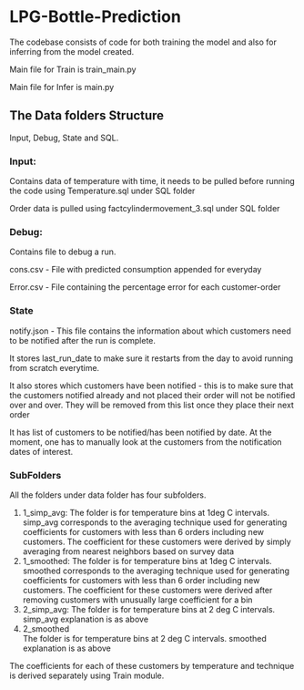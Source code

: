 # LPG-Bottle-Prediction
The codebase consists of code for both training the model and also for inferring from the model created. 

Main file for Train is train_main.py

Main file for Infer is main.py

## The Data folders Structure 
Input, Debug, State and SQL.

### Input:
Contains data of temperature with time, it needs to be pulled before running the code using Temperature.sql under SQL folder

Order data is pulled using factcylindermovement_3.sql under SQL folder

### Debug:
Contains file to debug a run.

cons.csv - File with predicted consumption appended for everyday

Error.csv - File containing the percentage error for each customer-order

### State
notify.json - This file contains the information about which customers need to be notified after the run is complete.

It stores last_run_date to make sure it restarts from the day to avoid running from scratch everytime.

It also stores which customers have been notified - this is to make sure that the customers notified already and not placed their order will not be notified over and over.
They will be removed from this list once they place their next order

It has list of customers to be notified/has been notified by date. At the moment, one has to manually look at the customers from the notification dates of interest.

### SubFolders
All the folders under data folder has four subfolders. 
1) 1_simp_avg:
The folder is for temperature bins at 1deg C intervals. simp_avg corresponds to the averaging technique used for generating coefficients for customers with less than 6 orders including new customers. The coefficient for these customers were derived by simply averaging from nearest neighbors based on survey data
2) 1_smoothed:
The folder is for temperature bins at 1deg C intervals. smoothed corresponds to the averaging technique used for generating coefficients for customers with less than 6 order including new customers. The coefficient for these customers were derived after removing customers with unusually large coefficient for a bin
3) 2_simp_avg:
The folder is for temperature bins at 2 deg C intervals. simp_avg explanation is as above
4) 2_smoothed  
The folder is for temperature bins at 2 deg C intervals. smoothed explanation is as above

The coefficients for each of these customers by temperature and technique is derived separately using Train module.